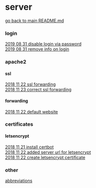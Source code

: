 # server

[go back to main README.md](../README.md)


### login

[2019 08 31 disable login via password](../log/2019_08_31_001__disable_login_via_password.md) \
[2019 08 31 remove info on login](../log/2019_08_31_002__remove_info_on_login.md)


### apache2

#### ssl
[2018 11 22 ssl forwarding](../log/2018_11_22_001__added_ssl_forwarding.md) \
[2018 11 23 correct ssl forwarding](../log/2018_11_23_001__correct_forwarding.md)

#### forwarding
[2018 11 22 default website](../log/2018_11_22_003__fixed_default_forwarding.md)


### certificates

#### letsencrypt
[2018 11 21 install certbot](../log/2018_11_21__install_certbot_for_letsencrypt.md) \
[2018 11 22 added server url for letsencrypt](../log/2018_11_22_004__added_server_url_for_letsencrypt.md) \
[2018 11 22 create letsencrypt certificate](../log/2018_11_22_005__create_letsencrypt_certificate.md)


### other
[abbreviations](../log/abbreviations.md)
